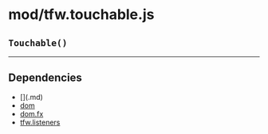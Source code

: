 # mod/tfw.touchable.js
## `Touchable()`




----

## Dependencies
* [$]($.md)
* [dom](dom.md)
* [dom.fx](dom.fx.md)
* [tfw.listeners](tfw.listeners.md)